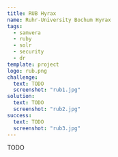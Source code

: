 ```yaml
---
title: RUB Hyrax
name: Ruhr-University Bochum Hyrax
tags:
  - samvera
  - ruby
  - solr
  - security
  - dr
template: project
logo: rub.png
challenge:
  text: TODO
  screenshot: "rub1.jpg"
solution:
  text: TODO
  screenshot: "rub2.jpg"
success:
  text: TODO
  screenshot: "rub3.jpg"
---
```


TODO